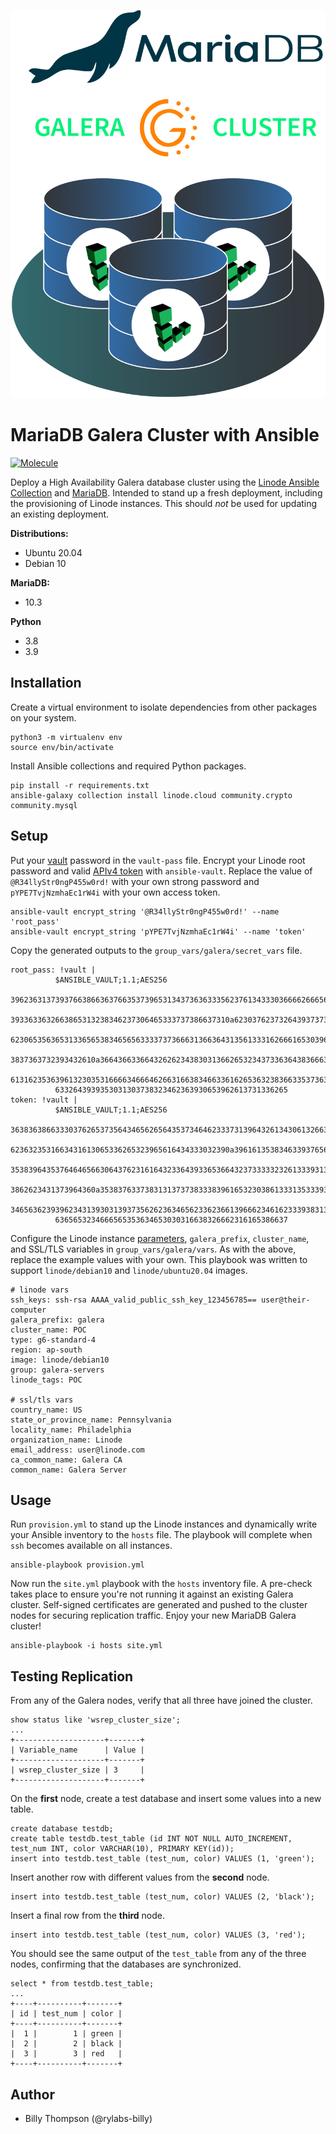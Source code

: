 ![mariadb-galera-diagram](mariadb-galera-diagram.png)
# MariaDB Galera Cluster with Ansible
[![Molecule](https://github.com/linodeproservices/mariadb-galera-ansible/actions/workflows/actions.yml/badge.svg?branch=main)](https://github.com/linodeproservices/mariadb-galera-ansible/actions/workflows/actions.yml)

Deploy a High Availability Galera database cluster using the [Linode Ansible Collection](https://github.com/linode/ansible_linode) and [MariaDB](https://mariadb.com/kb/en/galera-cluster/). Intended to stand up a fresh deployment, including the provisioning of Linode instances. This should _not_ be used for updating an existing deployment. 

**Distributions:**
- Ubuntu 20.04
- Debian 10 

**MariaDB:**
- 10.3

**Python**
- 3.8
- 3.9

## Installation
Create a virtual environment to isolate dependencies from other packages on your system.
```
python3 -m virtualenv env
source env/bin/activate
```

Install Ansible collections and required Python packages.
```
pip install -r requirements.txt
ansible-galaxy collection install linode.cloud community.crypto community.mysql
```

## Setup
Put your [vault](https://docs.ansible.com/ansible/latest/user_guide/vault.html#encrypting-content-with-ansible-vault) password in the `vault-pass` file. Encrypt your Linode root password and valid [APIv4 token](https://www.linode.com/docs/guides/getting-started-with-the-linode-api/#create-an-api-token) with `ansible-vault`. Replace the value of `@R34llyStr0ngP455w0rd!` with your own strong password and `pYPE7TvjNzmhaEc1rW4i` with your own access token.
```
ansible-vault encrypt_string '@R34llyStr0ngP455w0rd!' --name 'root_pass'
ansible-vault encrypt_string 'pYPE7TvjNzmhaEc1rW4i' --name 'token'
```

Copy the generated outputs to the `group_vars/galera/secret_vars` file.
```
root_pass: !vault |
          $ANSIBLE_VAULT;1.1;AES256
          39623631373937663866363766353739653134373636333562376134333036666266656166366639
          3933633632663865313238346237306465333737386637310a623037623732643937373865646331
          62306535636531336565383465656333373736663136636431356133316266616530396565346336
          3837363732393432610a366436633664326262343830313662653234373363643836663662333832
          61316235363961323035316666346664626631663834663361626536323836633537363136643866
          6332643939353031303738323462363930653962613731336265
token: !vault |
          $ANSIBLE_VAULT;1.1;AES256
          36383638663330376265373564346562656435373464623337313964326134306132663533383061
          6236323531663431613065336265323965616434333032390a396161353834633937656137333231
          35383964353764646566306437623161643233643933653664323733333232613339313838393661
          3862623431373964360a353837633738313137373833383961653230386133313533393765663766
          34656362393962343139303139373562623634656233623661396662346162333938313136363630
          6365653234666565353634653030316638326662316165386637
```

Configure the Linode instance [parameters](https://github.com/linode/ansible_linode/blob/master/docs/instance.rst#id3), `galera_prefix`, `cluster_name`, and SSL/TLS variables in `group_vars/galera/vars`. As with the above, replace the example values with your own. This playbook was written to support `linode/debian10` and `linode/ubuntu20.04` images.
```
# linode vars
ssh_keys: ssh-rsa AAAA_valid_public_ssh_key_123456785== user@their-computer
galera_prefix: galera
cluster_name: POC
type: g6-standard-4
region: ap-south
image: linode/debian10
group: galera-servers
linode_tags: POC

# ssl/tls vars
country_name: US
state_or_province_name: Pennsylvania
locality_name: Philadelphia
organization_name: Linode
email_address: user@linode.com
ca_common_name: Galera CA
common_name: Galera Server
```

## Usage
Run `provision.yml` to stand up the Linode instances and dynamically write your Ansible inventory to the `hosts` file. The playbook will complete when `ssh` becomes available on all instances. 
```
ansible-playbook provision.yml
```

Now run the `site.yml` playbook with the `hosts` inventory file. A pre-check takes place to ensure you're not running it against an existing Galera cluster. Self-signed certificates are generated and pushed to the cluster nodes for securing replication traffic. Enjoy your new MariaDB Galera cluster!
```
ansible-playbook -i hosts site.yml
```

## Testing Replication
From any of the Galera nodes, verify that all three have joined the cluster.
```
show status like 'wsrep_cluster_size';
...
+--------------------+-------+
| Variable_name      | Value |
+--------------------+-------+
| wsrep_cluster_size | 3     |
+--------------------+-------+
```

On the **first** node, create a test database and insert some values into a new table.
```
create database testdb;
create table testdb.test_table (id INT NOT NULL AUTO_INCREMENT, test_num INT, color VARCHAR(10), PRIMARY KEY(id));
insert into testdb.test_table (test_num, color) VALUES (1, 'green');
```

Insert another row with different values from the **second** node.
```
insert into testdb.test_table (test_num, color) VALUES (2, 'black');
```

Insert a final row from the **third** node.
```
insert into testdb.test_table (test_num, color) VALUES (3, 'red');
```

You should see the same output of the `test_table` from any of the three nodes, confirming that the databases are synchronized.
```
select * from testdb.test_table;
...
+----+----------+-------+
| id | test_num | color |
+----+----------+-------+
|  1 |        1 | green |
|  2 |        2 | black |
|  3 |        3 | red   |
+----+----------+-------+
```

## Author

- Billy Thompson (@rylabs-billy)
